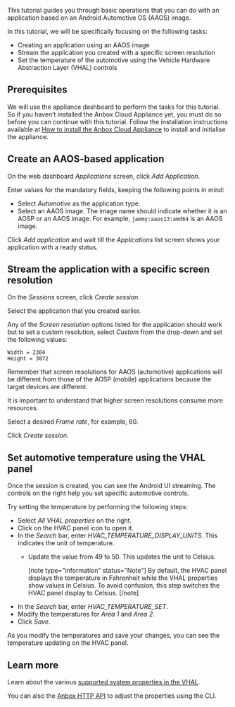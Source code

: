 This tutorial guides you through basic operations that you can do with an application based on an Android Automotive OS (AAOS) image. 

In this tutorial, we will be specifically focusing on the following tasks:
- Creating an application using an AAOS image
- Stream the application you created with a specific screen resolution
- Set the temperature of the automotive using the Vehicle Hardware Abstraction Layer (VHAL) controls

## Prerequisites
We will use the appliance dashboard to perform the tasks for this tutorial. So if you haven’t installed the Anbox Cloud Appliance yet, you must do so before you can continue with this tutorial. Follow the installation instructions available at [How to install the Anbox Cloud Appliance](https://discourse.ubuntu.com/t/22681) to install and initialise the appliance.

## Create an AAOS-based application

On the web dashboard *Applications* screen, click *Add Application*.

Enter values for the mandatory fields, keeping the following points in mind:
- Select *Automotive* as the application type.
- Select an AAOS image. The image name should indicate whether it is an AOSP or an AAOS image. For example, `jammy:aaos13:amd64` is an AAOS image.

Click *Add application* and wait till the *Applications* list screen shows your application with a ready status.

## Stream the application with a specific screen resolution

On the *Sessions* screen, click *Create session*.

Select the application that you created earlier.

Any of the *Screen resolution* options listed for the application should work but to set a custom resolution, select *Custom* from the drop-down and set the following values:
```
Width = 2304
Height = 3072
```
Remember that screen resolutions for AAOS (automotive) applications will be different from those of the AOSP (mobile) applications because the target devices are different.

It is important to understand that higher screen resolutions consume more resources.

Select a desired *Frame rate*, for example, 60.

Click *Create session*.

## Set automotive temperature using the VHAL panel

Once the session is created, you can see the Android UI streaming. The controls on the right help you set specific automotive controls.

Try setting the temperature by performing the following steps:

- Select *All VHAL properties* on the right.
- Click on the HVAC panel icon to open it.
- In the *Search* bar, enter *HVAC_TEMPERATURE_DISPLAY_UNITS*. This indicates the unit of temperature.
    - Update the value from 49 to 50. This updates the unit to Celsius.

        [note type="information" status="Note"]
        By default, the HVAC panel displays the temperature in Fahrenheit while the VHAL properties show values in Celsius. To avoid confusion, this step switches the HVAC panel display to Celsius.
        [/note]
- In the *Search* bar, enter *HVAC_TEMPERATURE_SET*.
- Modify the temperatures for *Area 1* and *Area 2*.
- Click *Save*.

As you modify the temperatures and save your changes, you can see the temperature updating on the HVAC panel.

## Learn more

Learn about the various [supported system properties in the VHAL](https://source.android.com/docs/automotive/vhal/system-properties).

You can also the [Anbox HTTP API](https://discourse.ubuntu.com/t/anbox-http-api/17819#heading--10vhal) to adjust the properties using the CLI.
